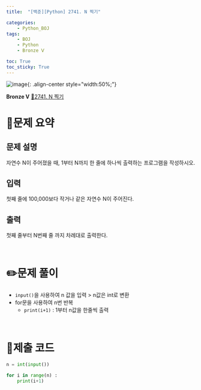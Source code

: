 ```yaml
---
title:  "[백준][Python] 2741. N 찍기" 

categories: 
    - Python_BOJ
tags: 
    - BOJ
    - Python
    - Bronze Ⅴ

toc: True
toc_sticky: True
---
```

![image](https://github.com/user-attachments/assets/32319fe8-99e9-4031-b5d1-9f1909b510dc){: .align-center style="width:50%;"}

**Bronze Ⅴ** 
[🔗2741. N 찍기]('https://www.acmicpc.net/problem/2741')

# 📝문제 요약
## 문제 설명
자연수 N이 주어졌을 때, 1부터 N까지 한 줄에 하나씩 출력하는 프로그램을 작성하시오.

## 입력
첫째 줄에 100,000보다 작거나 같은 자연수 N이 주어진다.

## 출력
첫째 줄부터 N번째 줄 까지 차례대로 출력한다.


<br>

# ✏️문제 풀이
- `input()`을 사용하여 n 값을 입력 > n값은 int로 변환
- for문을 사용하여 n번 반복
    - `print(i+1)` : 1부터 n값을 한줄씩 출력

<br>

# 💯제출 코드
```python
n = int(input())

for i in range(n) :
    print(i+1)
```
